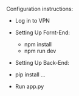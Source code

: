 Configuration instructions:

- Log in to VPN

- Setting Up Fornt-End:
  - npm install
  - npm run dev

- Setting Up Back-End:
 - pip install ...
 - Run app.py
